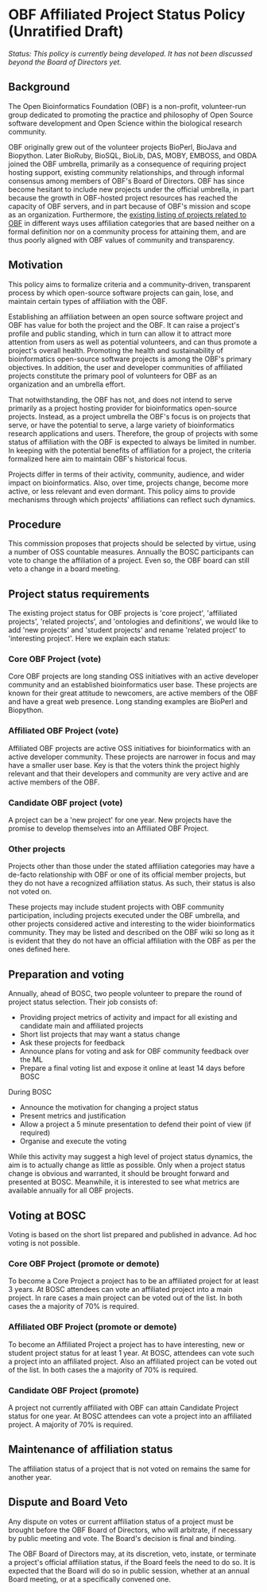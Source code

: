 # OBF Affiliated Project Status Policy (Unratified Draft) 

_Status: This policy is currently being developed. It has not been discussed beyond the Board of Directors yet._

## Background

The Open Bioinformatics Foundation (OBF) is a non-profit, volunteer-run
group dedicated to promoting the practice and philosophy of Open Source
software development and Open Science within the biological research community.

OBF originally grew out of the volunteer projects BioPerl, BioJava
and Biopython. Later BioRuby, BioSQL, BioLib, DAS, MOBY, EMBOSS, and
OBDA joined the OBF umbrella, primarily as a consequence of requiring
project hosting support, existing community relationships, and through
informal consensus among members of OBF's Board of Directors. OBF
has since become hesitant to include new projects under the official
umbrella, in part because the growth in OBF-hosted project resources
has reached the capacity of OBF servers, and in part because of
OBF's mission and scope as an organization. Furthermore, the
[existing listing of projects related to OBF](http://www.open-bio.org/w/index.php?title=Projects&oldid=4609)
in different ways uses affiliation categories that are based neither
on a formal definition nor on a community process for attaining them,
and are thus poorly aligned with OBF values of community and
transparency.

## Motivation

This policy aims to formalize criteria and a community-driven,
transparent process by which open-source software projects can gain,
lose, and maintain certain types of affiliation with the OBF.

Establishing an affiliation between an open source software project and OBF has value for both the
project and the OBF. It can raise a project's profile and public standing, which in turn can allow it to attract more attention from users as well as potential volunteers, and can thus promote a project's overall health. Promoting the health and sustainability of bioinformatics open-source software projects is among
the OBF's primary objectives. In addition, 
the user and developer communities of affiliated projects constitute the primary pool of volunteers for OBF as an organization and an umbrella effort.

That notwithstanding, the OBF has not, and does not intend to serve
primarily as a project hosting provider for bioinformatics open-source
projects. Instead, as a project umbrella the OBF's focus is on
projects that serve, or have the potential to serve, a large variety
of bioinformatics research applications and users. Therefore, the
group of projects with some status of affiliation with the OBF is
expected to always be limited in number. In keeping with the potential benefits of affiliation for a project, the criteria formalized here aim to maintain OBF's historical focus.

Projects differ in terms of their activity, community, audience, and
wider impact on bioinformatics. Also, over time, projects change, become
more active, or less relevant and even dormant. This policy aims to provide mechanisms through which projects' affiliations can reflect such dynamics.

## Procedure

This commission proposes that projects should be selected by virtue, using a
number of OSS countable measures. Annually the BOSC participants can vote to
change the affiliation of a project. Even so, the OBF board can still veto a
change in a board meeting.

## Project status requirements

The existing project status for OBF projects is 'core project', 'affiliated
projects', 'related projects', and 'ontologies and definitions', we would like
to add 'new projects' and 'student projects' and rename 'related project' to
'interesting project'. Here we explain each status:

### Core OBF Project (vote)

Core OBF projects are long standing OSS initiatives with an active developer
community and an established bioinformatics user base. These projects are known for
their great attitude to newcomers, are active members of the OBF and have a
great web presence. Long standing examples are BioPerl and Biopython.

### Affiliated OBF Project (vote)

Affiliated OBF projects are active OSS initiatives for bioinformatics with an
active developer community. These projects are narrower in focus and may have a
smaller user base. Key is that the voters think the project highly relevant and
that their developers and community are very active and are active members of
the OBF.

### Candidate OBF project (vote)

A project can be a 'new project' for one year. New projects have the promise to
develop themselves into an Affiliated OBF Project.

### Other projects

Projects other than those under the stated affiliation categories may
have a de-facto relationship with OBF or one of its official member
projects, but they do not have a recognized affiliation status. As
such, their status is also not voted on.

These projects may include student projects with OBF community
participation, including projects executed under the OBF umbrella,
and other projects considered active and interesting to the wider
bioinformatics community. They may be listed and described on the
OBF wiki so long as it is evident that they do not have an official
affiliation with the OBF as per the ones defined here.
 
## Preparation and voting

Annually, ahead of BOSC, two people volunteer to prepare the round of project
status selection. Their job consists of:

* Providing project metrics of activity and impact for all existing and candidate main and affiliated projects
* Short list projects that may want a status change
* Ask these projects for feedback
* Announce plans for voting and ask for OBF community feedback over the ML
* Prepare a final voting list and expose it online at least 14 days before BOSC

During BOSC

* Announce the motivation for changing a project status
* Present metrics and justification
* Allow a project a 5 minute presentation to defend their point of view (if required)
* Organise and execute the voting

While this activity may suggest a high level of project status dynamics, the
aim is to actually change as little as possible. Only when a project status
change is obvious and warranted, it should be brought forward and presented at
BOSC. Meanwhile, it is interested to see what metrics are available annually for
all OBF projects.

## Voting at BOSC

Voting is based on the short list prepared and published in advance.  Ad hoc voting is not possible.

### Core OBF Project (promote or demote)

To become a Core Project a project has to be an affiliated project for at least
3 years. At BOSC attendees can vote an affiliated project into a main project.
In rare cases a main project can be voted out of the list. In both cases the a
majority of 70% is required.

### Affiliated OBF Project (promote or demote)

To become an Affiliated Project a project has to have interesting, new or
student project status for at least 1 year. At BOSC, attendees can vote such a
project into an affiliated project.  Also an affiliated project can be voted
out of the list. In both cases the a majority of 70% is required. 

### Candidate OBF Project (promote)

A project not currently affiliated with OBF can attain Candidate Project status for one year.  At BOSC attendees can vote a
project into an affiliated project. A majority of 70% is required.

## Maintenance of affiliation status

The affiliation status of a project that is not voted on remains the same for another year.

## Dispute and Board Veto

Any dispute on votes or current affiliation status of a project must
be brought before the OBF Board of Directors, who will arbitrate, if
necessary by public meeting and vote. The Board's decision is final
and binding.

The OBF Board of Directors may, at its discretion, veto, instate, or
terminate a project's official affiliation status, if the Board feels
the need to do so. It is expected that the Board will do so in public
session, whether at an annual Board meeting, or at a specifically
convened one.
